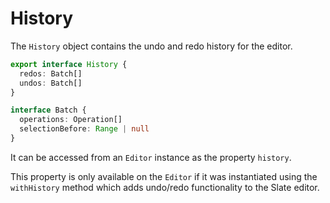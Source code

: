 # History

The `History` object contains the undo and redo history for the editor.

```typescript
export interface History {
  redos: Batch[]
  undos: Batch[]
}

interface Batch {
  operations: Operation[]
  selectionBefore: Range | null
}
```

It can be accessed from an `Editor` instance as the property `history`.

This property is only available on the `Editor` if it was instantiated using the `withHistory` method which adds undo/redo functionality to the Slate editor.
